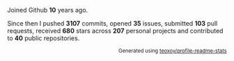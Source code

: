 Joined Github **10** years ago.

Since then I pushed **3107** commits, opened **35** issues, submitted **103** pull requests, received **680** stars across **207** personal projects and contributed to **40** public repositories.

<p align="right"><sub>Generated using <a href="https://github.com/marketplace/actions/profile-readme-stats">teoxoy/profile-readme-stats</a></sub></p>

